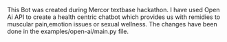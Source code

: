 This Bot was created during Mercor textbase hackathon.
I have used Open Ai API to create a health centric chatbot which provides us with remidies to muscular pain,emotion issues or sexual wellness.
The changes have been done in the examples/open-ai/main.py file.
